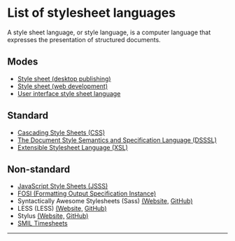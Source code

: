 # List of stylesheet languages

A style sheet language, or style language, is a computer language that expresses the presentation of structured documents. 


## Modes

- <a href="https://en.wikipedia.org/wiki/Style_sheet_(desktop_publishing)" target="_blank">Style sheet (desktop publishing)</a>
- <a href="https://en.wikipedia.org/wiki/Style_sheet_(web_development)" target="_blank">Style sheet (web development)</a>
- <a href="https://en.wikipedia.org/wiki/User_interface_style_sheet_language" target="_blank">User interface style sheet language</a>

## Standard

- <a href="http://www.w3.org/TR/2011/REC-CSS2-20110607/" target="_blank">Cascading Style Sheets (CSS)</a>
- <a href="http://dsssl.netfolder.com/" target="_blank">The Document Style Semantics and Specification Language (DSSSL) </a>
- <a href="http://xml.coverpages.org/xsl.html" target="_blank">Extensible Stylesheet Language (XSL) </a>


## Non-standard

- <a href="http://www.w3.org/Submission/1996/1/WD-jsss-960822" target="_blank">JavaScript Style Sheets (JSSS)</a> 
- <a href="https://en.wikipedia.org/wiki/Formatting_Output_Specification_Instance" target="_blank">FOSI (Formatting Output Specification Instance)</a> 
- Syntactically Awesome Stylesheets (Sass) <a href="http://sass-lang.com/" target="_blank">(Website,</a> <a href="https://github.com/sass/sass" target="_blank">GitHub)</a>
- LESS (LESS) <a href="http://lesscss.org/" target="_blank">(Website,</a> <a href="https://github.com/less/less.js" target="_blank">GitHub)</a>
- Stylus <a href="http://learnboost.github.io/stylus/" target="_blank">(Website,</a> <a href="https://github.com/stylus/stylus" target="_blank">GitHub)</a>
- <a href="http://www.w3.org/TR/2008/WD-timesheets-20080110/" target="_blank">SMIL Timesheets</a> 

---
